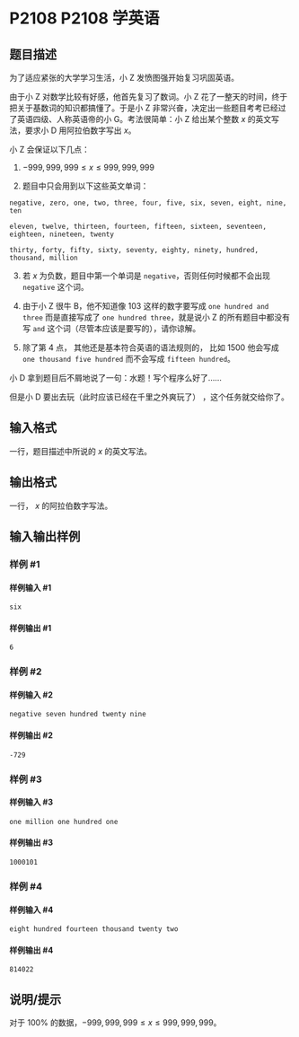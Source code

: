 # P2108 P2108 学英语

## 题目描述

为了适应紧张的大学学习生活，小 Z 发愤图强开始复习巩固英语。

由于小 Z 对数学比较有好感，他首先复习了数词。小 Z 花了一整天的时间，终于把关于基数词的知识都搞懂了。于是小 Z 非常兴奋，决定出一些题目考考已经过了英语四级、人称英语帝的小 G。考法很简单：小 Z 给出某个整数 $x$ 的英文写法，要求小 D 用阿拉伯数字写出 $x$。

小 Z 会保证以下几点：

1. $-999,999,999 \leq  x \leq 999,999,999$

2. 题目中只会用到以下这些英文单词：

`negative, zero, one, two, three, four, five, six, seven, eight, nine, ten`

`eleven, twelve, thirteen, fourteen, fifteen, sixteen, seventeen, eighteen, nineteen, twenty`

`thirty, forty, fifty, sixty, seventy, eighty, ninety, hundred, thousand, million`

3. 若 $x$ 为负数，题目中第一个单词是 `negative`，否则任何时候都不会出现 `negative` 这个词。

4. 由于小 Z 很牛 B，他不知道像 $103$ 这样的数字要写成 `one hundred and three` 而是直接写成了 `one hundred three`，就是说小 Z 的所有题目中都没有写 `and` 这个词（尽管本应该是要写的），请你谅解。

5. 除了第 4 点， 其他还是基本符合英语的语法规则的， 比如 $1500$ 他会写成 `one thousand five hundred` 而不会写成 `fifteen hundred`。

小 D 拿到题目后不屑地说了一句：水题！写个程序么好了……

但是小 D 要出去玩（此时应该已经在千里之外爽玩了） ，这个任务就交给你了。


## 输入格式

一行，题目描述中所说的 $x$ 的英文写法。


## 输出格式

一行， $x$ 的阿拉伯数字写法。


## 输入输出样例

### 样例 #1

#### 样例输入 #1

```
six
```

#### 样例输出 #1

```
6
```

### 样例 #2

#### 样例输入 #2

```
negative seven hundred twenty nine
```

#### 样例输出 #2

```
-729
```

### 样例 #3

#### 样例输入 #3

```
one million one hundred one
```

#### 样例输出 #3

```
1000101
```

### 样例 #4

#### 样例输入 #4

```
eight hundred fourteen thousand twenty two
```

#### 样例输出 #4

```
814022
```

## 说明/提示

对于 $100\%$ 的数据，$-999,999,999 ≤ x ≤ 999,999,999$。
